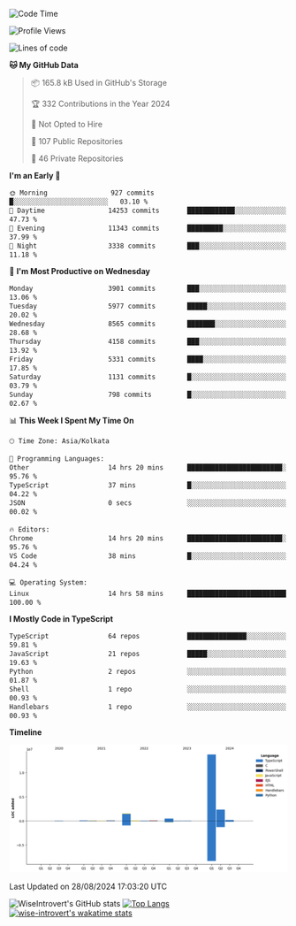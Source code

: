 <!--START_SECTION:waka-->
![Code Time](http://img.shields.io/badge/Code%20Time-1%2C554%20hrs%2018%20mins-blue)

![Profile Views](http://img.shields.io/badge/Profile%20Views-0-blue)

![Lines of code](https://img.shields.io/badge/From%20Hello%20World%20I%27ve%20Written-19.1%20million%20lines%20of%20code-blue)

**🐱 My GitHub Data** 

> 📦 165.8 kB Used in GitHub's Storage 
 > 
> 🏆 332 Contributions in the Year 2024
 > 
> 🚫 Not Opted to Hire
 > 
> 📜 107 Public Repositories 
 > 
> 🔑 46 Private Repositories 
 > 
**I'm an Early 🐤** 

```text
🌞 Morning                927 commits         █░░░░░░░░░░░░░░░░░░░░░░░░   03.10 % 
🌆 Daytime                14253 commits       ████████████░░░░░░░░░░░░░   47.73 % 
🌃 Evening                11343 commits       █████████░░░░░░░░░░░░░░░░   37.99 % 
🌙 Night                  3338 commits        ███░░░░░░░░░░░░░░░░░░░░░░   11.18 % 
```
📅 **I'm Most Productive on Wednesday** 

```text
Monday                   3901 commits        ███░░░░░░░░░░░░░░░░░░░░░░   13.06 % 
Tuesday                  5977 commits        █████░░░░░░░░░░░░░░░░░░░░   20.02 % 
Wednesday                8565 commits        ███████░░░░░░░░░░░░░░░░░░   28.68 % 
Thursday                 4158 commits        ███░░░░░░░░░░░░░░░░░░░░░░   13.92 % 
Friday                   5331 commits        ████░░░░░░░░░░░░░░░░░░░░░   17.85 % 
Saturday                 1131 commits        █░░░░░░░░░░░░░░░░░░░░░░░░   03.79 % 
Sunday                   798 commits         █░░░░░░░░░░░░░░░░░░░░░░░░   02.67 % 
```


📊 **This Week I Spent My Time On** 

```text
🕑︎ Time Zone: Asia/Kolkata

💬 Programming Languages: 
Other                    14 hrs 20 mins      ████████████████████████░   95.76 % 
TypeScript               37 mins             █░░░░░░░░░░░░░░░░░░░░░░░░   04.22 % 
JSON                     0 secs              ░░░░░░░░░░░░░░░░░░░░░░░░░   00.02 % 

🔥 Editors: 
Chrome                   14 hrs 20 mins      ████████████████████████░   95.76 % 
VS Code                  38 mins             █░░░░░░░░░░░░░░░░░░░░░░░░   04.24 % 

💻 Operating System: 
Linux                    14 hrs 58 mins      █████████████████████████   100.00 % 
```

**I Mostly Code in TypeScript** 

```text
TypeScript               64 repos            ███████████████░░░░░░░░░░   59.81 % 
JavaScript               21 repos            █████░░░░░░░░░░░░░░░░░░░░   19.63 % 
Python                   2 repos             ░░░░░░░░░░░░░░░░░░░░░░░░░   01.87 % 
Shell                    1 repo              ░░░░░░░░░░░░░░░░░░░░░░░░░   00.93 % 
Handlebars               1 repo              ░░░░░░░░░░░░░░░░░░░░░░░░░   00.93 % 
```



**Timeline**

![Lines of Code chart](https://raw.githubusercontent.com/wise-introvert/wise-introvert/master/assets/bar_graph.png)


 Last Updated on 28/08/2024 17:03:20 UTC
<!--END_SECTION:waka-->

![WiseIntrovert's GitHub stats](https://github-readme-stats.vercel.app/api?username=wise-introvert&count_private=true&show_icons=true)
[![Top Langs](https://github-readme-stats.vercel.app/api/top-langs/?username=wise-introvert&langs_count=10)](https://github.com/anuraghazra/github-readme-stats)
[![wise-introvert's wakatime stats](https://github-readme-stats.vercel.app/api/wakatime?username=wiseintrovert)](https://github.com/anuraghazra/github-readme-stats)
